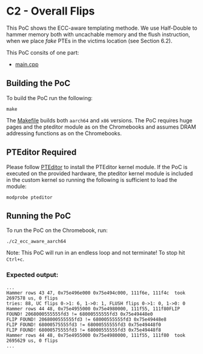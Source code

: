# C2 - Overall Flips

This PoC shows the ECC-aware templating methode. We use Half-Double to hammer memory both with uncachable memory and the flush instruction, when we place *fake* PTEs in the victims location (see Section 6.2).

This PoC consits of one part:
- [main.cpp](main.cpp)

## Building the PoC

To build the PoC run the following:

```
make
```

The [Makefile](Makefile) builds both `aarch64` and `x86` versions. The PoC requires huge pages and the pteditor module as on the Chromebooks and assumes DRAM addressing functions as on the Chromebooks.

## PTEditor Required

Please follow [PTEditor](../../README.md) to install the PTEditor kernel module. If the PoC is executed on the provided hardware, the pteditor kernel module is included in the custom kernel so running the following is sufficient to load the module:

```
modprobe pteditor
```

## Running the PoC

To run the PoC on the Chromebook, run:

```
./c2_ecc_aware_aarch64
```

Note: This PoC will run in an endless loop and not terminate! To stop hit `Ctrl+c`.

### Expected output:

```
...
Hammer rows 43 47, 0x75e496e000 0x75e494c000, 111f6e, 111f4c  took 2697578 us, 0 flips
tries: 88, UC flips 0->1: 6, 1->0: 1, FLUSH flips 0->1: 0, 1->0: 0
Hammer rows 44 48, 0x75e4955000 0x75e4980000, 111f55, 111f80FLIP FOUND! 2068000555555fd3 != 68000555555fd3 0x75e49448e0
FLIP FOUND! 2068000555555fd3 != 68000555555fd3 0x75e49448e8
FLIP FOUND! 68000575555fd3 != 68000555555fd3 0x75e49448f0
FLIP FOUND! 68000575555fd3 != 68000555555fd3 0x75e49448f8
Hammer rows 44 48, 0x75e4955000 0x75e4980000, 111f55, 111f80  took 2695629 us, 0 flips
...
```
